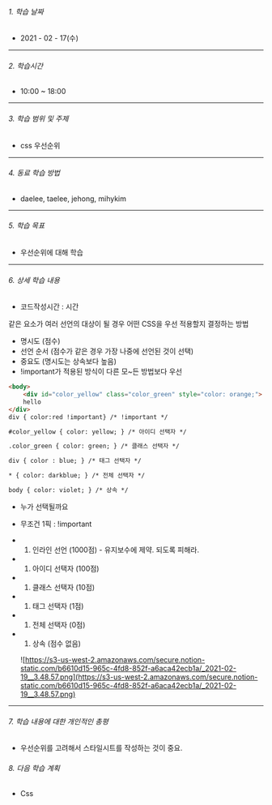 

###### 1. 학습 날짜

- 2021 - 02 - 17(수)

---

###### 2. 학습시간

- 10:00 ~ 18:00

---

###### 3. 학습 범위 및 주제

- css 우선순위

---

###### 4. 동료 학습 방법 

- daelee, taelee, jehong, mihykim

---

###### 5. 학습 목표 

- 우선순위에 대해 학습

---

###### 6. 상세 학습 내용

- 코드작성시간 :  시간

같은 요소가 여러 선언의 대상이 될 경우 어떤 CSS을 우선 적용할지 결정하는 방법

- 명시도 (점수)
- 선언 순서 (점수가 같은 경우 가장 나중에 선언된 것이 선택)
- 중요도 (명시도는 상속보다 높음)
- !important가 적용된 방식이 다른 모~든 방법보다 우선

```html
<body>
	<div id="color_yellow" class="color_green" style="color: orange;">
	hello
</div>
div { color:red !important} /* !important */

#color_yellow { color: yellow; } /* 아이디 선택자 */

.color_green { color: green; } /* 클래스 선택자 */

div { color : blue; } /* 태그 선택자 */

* { color: darkblue; } /* 전체 선택자 */

body { color: violet; } /* 상속 */
```

- 누가 선택될까요

- 무조건 1픽 : !important

- 1. 인라인 선언 (1000점) - 유지보수에 제약. 되도록 피해라.

- 1. 아이디 선택자 (100점)

- 1. 클래스 선택자 (10점)

- 1. 태그 선택자 (1점)

- 1. 전체 선택자 (0점)

- 1. 상속 (점수 없음)

  ![https://s3-us-west-2.amazonaws.com/secure.notion-static.com/b6610d15-965c-4fd8-852f-a6aca42ecb1a/_2021-02-19__3.48.57.png](https://s3-us-west-2.amazonaws.com/secure.notion-static.com/b6610d15-965c-4fd8-852f-a6aca42ecb1a/_2021-02-19__3.48.57.png)

---

###### 7. 학습 내용에 대한 개인적인 총평

- 우선순위를 고려해서 스타일시트를 작성하는 것이 중요.

###### 8. 다음 학습 계획

- Css